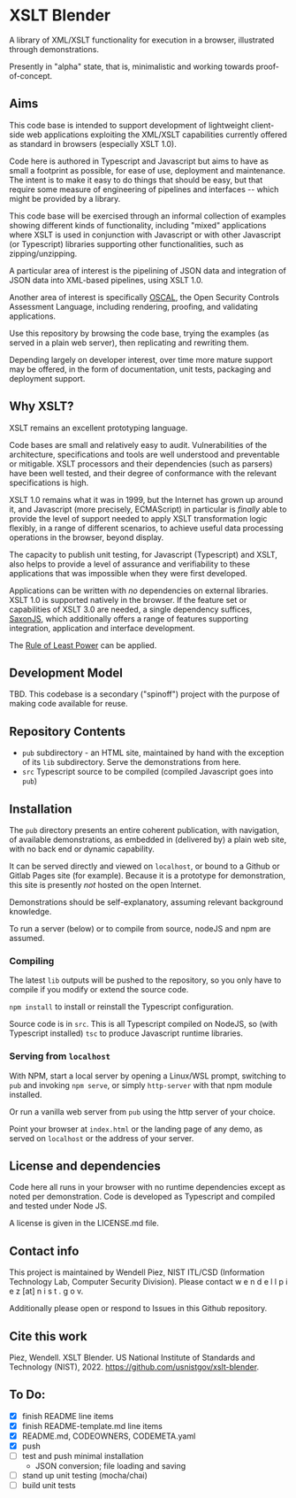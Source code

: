 # XSLT Blender

A library of XML/XSLT functionality for execution in a browser, illustrated through demonstrations.

Presently in "alpha" state, that is, minimalistic and working towards proof-of-concept.

## Aims

This code base is intended to support development of  lightweight client-side web applications exploiting the XML/XSLT capabilities currently offered as standard in browsers (especially XSLT 1.0).

Code here is authored in Typescript and Javascript but aims to have as small a footprint as possible, for ease of use, deployment and maintenance. The intent is to make it easy to do things that should be easy, but that require some measure of engineering of pipelines and interfaces -- which might be provided by a library.

This code base will be exercised through an informal collection of examples showing different kinds of functionality, including "mixed" applications where XSLT is used in conjunction with Javascript or with other Javascript (or Typescript) libraries supporting other functionalities, such as zipping/unzipping.

A particular area of interest is the pipelining of JSON data and integration of JSON data into XML-based pipelines, using XSLT 1.0.

Another area of interest is specifically [OSCAL](http://pages.nist.gov/OSCAL), the Open Security Controls Assessment Language, including rendering, proofing, and validating applications.

Use this repository by browsing the code base, trying the examples (as served in a plain web server), then replicating and rewriting them.

Depending largely on developer interest, over time more mature support may be offered, in the form of documentation, unit 
tests, packaging and deployment support.

## Why XSLT?

XSLT remains an excellent prototyping language.

Code bases are small and relatively easy to audit. Vulnerabilities of the architecture, specifications and tools are well understood and preventable or mitigable. XSLT processors and their dependencies (such as parsers) have been well tested, and their degree of conformance with the relevant specifications is high.

XSLT 1.0 remains what it was in 1999, but the Internet has grown up around it, and Javascript (more precisely, ECMAScript) in particular is *finally* able to provide the level of support needed to apply XSLT transformation logic flexibly, in a range of different scenarios, to achieve useful data processing operations in the browser, beyond display.

The capacity to publish unit testing, for Javascript (Typescript) and XSLT, also helps to provide a level of assurance and verifiability to these applications that was impossible when they were first developed.

Applications can be written with *no* dependencies on external libraries. XSLT 1.0 is supported natively in the browser. If the feature set or capabilities of XSLT 3.0 are needed, a single dependency suffices, [SaxonJS](https://www.saxonica.com/saxon-js/index.xml), which additionally offers a range of features supporting integration, application and interface development.

The [Rule of Least Power](https://www.w3.org/2001/tag/doc/leastPower.html) can be applied.

## Development Model

TBD. This codebase is a secondary ("spinoff") project with the purpose of making code available for reuse.

## Repository Contents

- `pub` subdirectory - an HTML site, maintained by hand with the exception of its `lib` subdirectory. Serve the demonstrations from here.
- `src` Typescript source to be compiled (compiled Javascript goes into `pub`)

## Installation

The `pub` directory presents an entire coherent publication, with navigation, of available demonstrations, as embedded in (delivered by) a plain web site, with no back end or dynamic capability.

It can be served directly and viewed on `localhost`, or bound to a Github or Gitlab Pages site (for example). Because it is a prototype for demonstration, this site is presently *not* hosted on the open Internet.

Demonstrations should be self-explanatory, assuming relevant background knowledge.

To run a server (below) or to compile from source, nodeJS and npm are assumed.

### Compiling

The latest `lib` outputs will be pushed to the repository, so you only have to compile if you modify or extend the source code.

`npm install` to install or reinstall the Typescript configuration.

Source code is in `src`. This is all Typescript compiled on NodeJS, so (with Typescript installed) `tsc` to produce Javascript runtime libraries.

### Serving from `localhost`

With NPM, start a local server by opening a Linux/WSL prompt, switching to `pub` and invoking `npm serve`, or simply `http-server` with that npm module installed.

Or run a vanilla web server from `pub` using the http server of your choice.

Point your browser at `index.html` or the landing page of any demo, as served on `localhost` or the address of your server.

## License and dependencies

Code here all runs in your browser with no runtime dependencies except as noted per demonstration. Code is developed as Typescript and compiled and tested under Node JS.

A license is given in the LICENSE.md file.

## Contact info

This project is maintained by Wendell Piez, NIST ITL/CSD (Information Technology Lab, Computer Security Division). Please contact w e n d e l l p i e z [at] n i s t . g o v.

Additionally please open or respond to Issues in this Github repository.

## Cite this work

Piez, Wendell. XSLT Blender. US National Institute of Standards and Technology (NIST), 2022. https://github.com/usnistgov/xslt-blender.

## To Do:

- [x] finish README line items
- [x] finish README-template.md line items
- [x] README.md, CODEOWNERS, CODEMETA.yaml
- [x] push
- [ ] test and push minimal installation
  - JSON conversion; file loading and saving 
- [ ] stand up unit testing (mocha/chai)
- [ ] build unit tests
